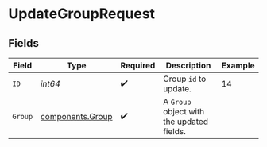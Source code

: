 # UpdateGroupRequest


## Fields

| Field                                                | Type                                                 | Required                                             | Description                                          | Example                                              |
| ---------------------------------------------------- | ---------------------------------------------------- | ---------------------------------------------------- | ---------------------------------------------------- | ---------------------------------------------------- |
| `ID`                                                 | *int64*                                              | :heavy_check_mark:                                   | Group `id` to update.                                | 14                                                   |
| `Group`                                              | [components.Group](../../models/components/group.md) | :heavy_check_mark:                                   | A `Group` object with the updated fields.            |                                                      |